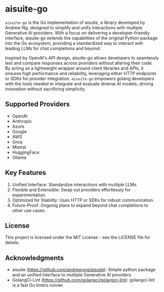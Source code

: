 # aisuite-go

`aisuite-go` is the Go implementation of aisuite, a library developed by Andrew Ng, designed to simplify and unify interactions with multiple Generative AI providers. With a focus on delivering a developer-friendly interface, aisuite-go extends the capabilities of the original Python package into the Go ecosystem, providing a standardized way to interact with leading LLMs for chat completions and beyond.

Inspired by OpenAI's API design, aisuite-go allows developers to seamlessly test and compare responses across providers without altering their code. By acting as a lightweight wrapper around client libraries and APIs, it ensures high performance and reliability, leveraging either HTTP endpoints or SDKs for provider integration. `aisuite-go` empowers golang developers with the tools needed to integrate and evaluate diverse AI models, driving innovation without sacrificing simplicity.

## Supported Providers

- OpenAI
- Anthropic
- Azure
- Google
- AWS
- Groq
- Mistral
- HuggingFace
- Ollama

## Key Features

1. Unified Interface: Standardize interactions with multiple LLMs.
2. Flexible and Extensible: Swap out providers effortlessly for experimentation.
3. Optimized for Stability: Uses HTTP or SDKs for robust communication.
4. Future-Proof: Ongoing plans to expand beyond chat completions to other use cases.

## License

This project is licensed under the MIT License - see the LICENSE file for details.

## Acknowledgments

- aisuite (https://github.com/andrewyng/aisuite): Simple python package and an unified interface to multiple Generative AI providers
- GolangCi-Lint (https://github.com/golangci/golangci-lint): golangci-lint is a fast Go linters runner.

